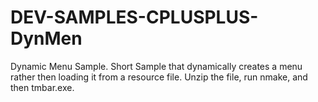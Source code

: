 # DEV-SAMPLES-CPLUSPLUS-DynMen
Dynamic Menu Sample. Short Sample that dynamically creates a menu rather then loading it from a resource file. Unzip the file, run nmake, and then tmbar.exe.
